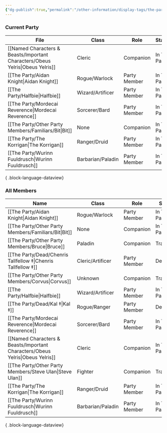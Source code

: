 ```yaml
---
{"dg-publish":true,"permalink":"/other-information/display-tags/the-party/","hideInGraph":true,"updated":"2025-01-01T13:10:13.404+00:00"}
---
```


### Current Party
| File                                                                             | Class             | Role         | Status       | Home Nation     | Home Town       |
| -------------------------------------------------------------------------------- | ----------------- | ------------ | ------------ | --------------- | --------------- |
| [[Named Characters & Beasts/Important Characters/Obeus Yelris\|Obeus Yelris]] | Cleric            | Companion    | In The Party | Ehobel          | Ishnmel         |
| [[The Party/Aidan Knight\|Aidan Knight]]                                      | Rogue/Warlock     | Party Member | In The Party | Unknown/Unclear | Unknown/Unclear |
| [[The Party/Halfbie\|Halfbie]]                                                | Wizard/Artificer  | Party Member | In The Party | Kearlin Atoll   | Paraton         |
| [[The Party/Mordecai Reverence\|Mordecai Reverence]]                          | Sorcerer/Bard     | Party Member | In The Party | Uvam Dynasty    | Yokotori        |
| [[The Party/Other Party Members/Familiars/Bit\|Bit]]                          | None              | Companion    | In The Party | Itone           | Uti's Cave      |
| [[The Party/The Korrigan\|The Korrigan]]                                      | Ranger/Druid      | Party Member | In The Party | The Feywilds    | Seelie Court    |
| [[The Party/Wurinn Fuuldrusch\|Wurinn Fuuldrusch]]                            | Barbarian/Paladin | Party Member | In The Party | The Tulan Fort  | The Tulan Fort  |

{ .block-language-dataview}

### All Members
| Name                                                                             | Class             | Role         | Status       |
| -------------------------------------------------------------------------------- | ----------------- | ------------ | ------------ |
| [[The Party/Aidan Knight\|Aidan Knight]]                                      | Rogue/Warlock     | Party Member | In The Party |
| [[The Party/Other Party Members/Familiars/Bit\|Bit]]                          | None              | Companion    | In The Party |
| [[The Party/Other Party Members/Bruce\|Bruce]]                                | Paladin           | Companion    | Travelling   |
| [[The Party/Dead/Chenris Tallfellow ‡\|Chenris Tallfellow ‡]]                 | Cleric/Artificer  | Party Member | Dead         |
| [[The Party/Other Party Members/Corvus\|Corvus]]                              | Unknown           | Companion    | Travelling   |
| [[The Party/Halfbie\|Halfbie]]                                                | Wizard/Artificer  | Party Member | In The Party |
| [[The Party/Dead/Kal ‡\|Kal ‡]]                                               | Rogue/Ranger      | Party Member | Dead         |
| [[The Party/Mordecai Reverence\|Mordecai Reverence]]                          | Sorcerer/Bard     | Party Member | In The Party |
| [[Named Characters & Beasts/Important Characters/Obeus Yelris\|Obeus Yelris]] | Cleric            | Companion    | In The Party |
| [[The Party/Other Party Members/Steve Ulan\|Steve Ulan]]                      | Fighter           | Companion    | Travelling   |
| [[The Party/The Korrigan\|The Korrigan]]                                      | Ranger/Druid      | Party Member | In The Party |
| [[The Party/Wurinn Fuuldrusch\|Wurinn Fuuldrusch]]                            | Barbarian/Paladin | Party Member | In The Party |

{ .block-language-dataview}

